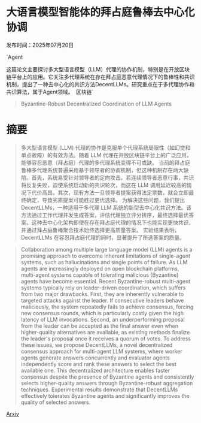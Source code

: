 # 大语言模型智能体的拜占庭鲁棒去中心化协调

发布时间：2025年07月20日

`Agent

这篇论文主要探讨多大型语言模型（LLM）代理的协作机制，特别是在开放区块链平台上的应用。它关注多代理系统在存在拜占庭恶意代理情况下的鲁棒性和共识机制，提出了一种去中心化的共识方法DecentLLMs。研究重点在于多代理协作和共识算法，属于Agent领域。` `区块链`

> Byzantine-Robust Decentralized Coordination of LLM Agents

# 摘要

> 多大型语言模型 (LLM) 代理的协作是克服单个代理系统局限性（如幻觉和单点故障）的有效方法。随着 LLM 代理在开放区块链平台上的广泛应用，能够容忍恶意（拜占庭）代理的多代理系统变得不可或缺。
    当前的拜占庭鲁棒多代理系统普遍采用基于领导者的协调机制，但这种机制存在两大缺陷。首先，系统易受针对领导者的定向攻击。若连续领导者恶意行事，共识将反复失败，迫使系统启动新的共识轮次，而这在 LLM 调用延迟较高的情况下代价高昂。其次，现有方法一旦领导者提案获得法定票数，就会立即最终确定，导致劣质提案可能胜过更优选择。
    为解决这些问题，我们提出 DecentLLMs，一种适用于多代理 LLM 系统的新型去中心化共识方法。该方法通过工作代理并发生成答案，评估代理独立评分排序，最终选择最优答案。这种去中心化架构即使在存在拜占庭代理的情况下也能实现更快共识，并通过拜占庭鲁棒聚合技术始终选择更高质量答案。
    实验结果表明，DecentLLMs 在容忍拜占庭代理的同时，显著提升了所选答案的质量。
    

> Collaboration among multiple large language model (LLM) agents is a promising approach to overcome inherent limitations of single-agent systems, such as hallucinations and single points of failure. As LLM agents are increasingly deployed on open blockchain platforms, multi-agent systems capable of tolerating malicious (Byzantine) agents have become essential.
  Recent Byzantine-robust multi-agent systems typically rely on leader-driven coordination, which suffers from two major drawbacks. First, they are inherently vulnerable to targeted attacks against the leader. If consecutive leaders behave maliciously, the system repeatedly fails to achieve consensus, forcing new consensus rounds, which is particularly costly given the high latency of LLM invocations. Second, an underperforming proposal from the leader can be accepted as the final answer even when higher-quality alternatives are available, as existing methods finalize the leader's proposal once it receives a quorum of votes.
  To address these issues, we propose DecentLLMs, a novel decentralized consensus approach for multi-agent LLM systems, where worker agents generate answers concurrently and evaluator agents independently score and rank these answers to select the best available one. This decentralized architecture enables faster consensus despite the presence of Byzantine agents and consistently selects higher-quality answers through Byzantine-robust aggregation techniques.
  Experimental results demonstrate that DecentLLMs effectively tolerates Byzantine agents and significantly improves the quality of selected answers.

[Arxiv](https://arxiv.org/abs/2507.14928)